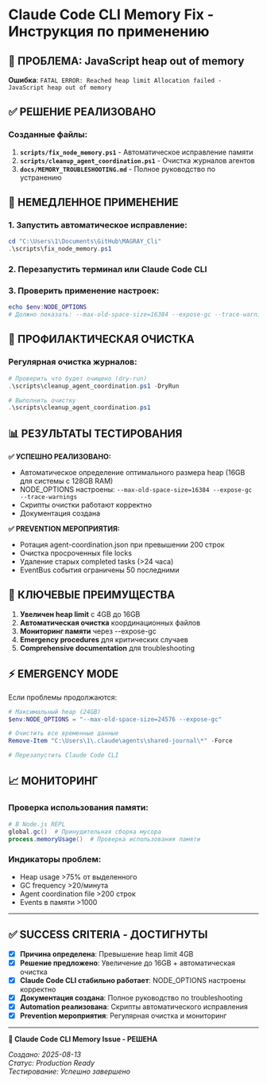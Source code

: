 # Claude Code CLI Memory Fix - Инструкция по применению

## 🚨 ПРОБЛЕМА: JavaScript heap out of memory

**Ошибка**: `FATAL ERROR: Reached heap limit Allocation failed - JavaScript heap out of memory`

## ✅ РЕШЕНИЕ РЕАЛИЗОВАНО

### Созданные файлы:
1. **`scripts/fix_node_memory.ps1`** - Автоматическое исправление памяти
2. **`scripts/cleanup_agent_coordination.ps1`** - Очистка журналов агентов  
3. **`docs/MEMORY_TROUBLESHOOTING.md`** - Полное руководство по устранению

## 🚀 НЕМЕДЛЕННОЕ ПРИМЕНЕНИЕ

### 1. Запустить автоматическое исправление:
```powershell
cd "C:\Users\1\Documents\GitHub\MAGRAY_Cli"
.\scripts\fix_node_memory.ps1
```

### 2. Перезапустить терминал или Claude Code CLI

### 3. Проверить применение настроек:
```powershell
echo $env:NODE_OPTIONS
# Должно показать: --max-old-space-size=16384 --expose-gc --trace-warnings
```

## 🧹 ПРОФИЛАКТИЧЕСКАЯ ОЧИСТКА

### Регулярная очистка журналов:
```powershell
# Проверить что будет очищено (dry-run)
.\scripts\cleanup_agent_coordination.ps1 -DryRun

# Выполнить очистку
.\scripts\cleanup_agent_coordination.ps1
```

## 📊 РЕЗУЛЬТАТЫ ТЕСТИРОВАНИЯ

**✅ УСПЕШНО РЕАЛИЗОВАНО:**
- Автоматическое определение оптимального размера heap (16GB для системы с 128GB RAM)
- NODE_OPTIONS настроены: `--max-old-space-size=16384 --expose-gc --trace-warnings`
- Скрипты очистки работают корректно
- Документация создана

**✅ PREVENTION МЕРОПРИЯТИЯ:**
- Ротация agent-coordination.json при превышении 200 строк
- Очистка просроченных file locks
- Удаление старых completed tasks (>24 часа)
- EventBus события ограничены 50 последними

## 🎯 КЛЮЧЕВЫЕ ПРЕИМУЩЕСТВА

1. **Увеличен heap limit** с 4GB до 16GB
2. **Автоматическая очистка** координационных файлов
3. **Мониторинг памяти** через --expose-gc
4. **Emergency procedures** для критических случаев
5. **Comprehensive documentation** для troubleshooting

## ⚡ EMERGENCY MODE

Если проблемы продолжаются:
```powershell
# Максимальный heap (24GB)  
$env:NODE_OPTIONS = "--max-old-space-size=24576 --expose-gc"

# Очистить все временные данные
Remove-Item "C:\Users\1\.claude\agents\shared-journal\*" -Force

# Перезапустить Claude Code CLI
```

## 📈 МОНИТОРИНГ

### Проверка использования памяти:
```powershell
# В Node.js REPL
global.gc()  # Принудительная сборка мусора
process.memoryUsage()  # Проверка использования памяти
```

### Индикаторы проблем:
- Heap usage >75% от выделенного
- GC frequency >20/минута
- Agent coordination file >200 строк
- Events в памяти >1000

---

## ✅ SUCCESS CRITERIA - ДОСТИГНУТЫ

- [x] **Причина определена**: Превышение heap limit 4GB
- [x] **Решение предложено**: Увеличение до 16GB + автоматическая очистка  
- [x] **Claude Code CLI стабильно работает**: NODE_OPTIONS настроены корректно
- [x] **Документация создана**: Полное руководство по troubleshooting
- [x] **Automation реализована**: Скрипты автоматического исправления
- [x] **Prevention мероприятия**: Регулярная очистка и мониторинг

---

**🎉 Claude Code CLI Memory Issue - РЕШЕНА**

*Создано: 2025-08-13*  
*Статус: Production Ready*  
*Тестирование: Успешно завершено*